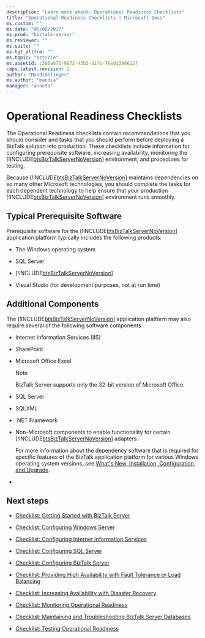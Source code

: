 ```yaml
---
description: "Learn more about: Operational Readiness Checklists"
title: "Operational Readiness Checklists | Microsoft Docs"
ms.custom: ""
ms.date: "06/08/2017"
ms.prod: "biztalk-server"
ms.reviewer: ""
ms.suite: ""
ms.tgt_pltfrm: ""
ms.topic: "article"
ms.assetid: c308a876-9872-43b3-a1fb-76e81396612f
caps.latest.revision: 2
author: "MandiOhlinger"
ms.author: "mandia"
manager: "anneta"
---
```

# Operational Readiness Checklists
The Operational Readiness checklists contain recommendations that you should consider and tasks that you should perform before deploying a BizTalk solution into production. These checklists include information for configuring prerequisite software, increasing availability, monitoring the [!INCLUDE[btsBizTalkServerNoVersion](../includes/btsbiztalkservernoversion-md.md)] environment, and procedures for testing.  
  
 Because [!INCLUDE[btsBizTalkServerNoVersion](../includes/btsbiztalkservernoversion-md.md)] maintains dependencies on so many other Microsoft technologies, you should complete the tasks for each dependent technology to help ensure that your production [!INCLUDE[btsBizTalkServerNoVersion](../includes/btsbiztalkservernoversion-md.md)] environment runs smoothly.  
  
## Typical Prerequisite Software  
 Prerequisite software for the [!INCLUDE[btsBizTalkServerNoVersion](../includes/btsbiztalkservernoversion-md.md)] application platform typically includes the following products:  
  
- The Windows operating system  
  
- SQL Server 
  
- [!INCLUDE[btsBizTalkServerNoVersion](../includes/btsbiztalkservernoversion-md.md)]  
  
- Visual Studio (for development purposes, not at run time)  
  
## Additional Components  
 The [!INCLUDE[btsBizTalkServerNoVersion](../includes/btsbiztalkservernoversion-md.md)] application platform may also require several of the following software components:  
  
- Internet Information Services (IIS)  
  
- SharePoint
  
- Microsoft Office Excel 
  
  > [!NOTE]  
  >  BizTalk Server supports only the 32-bit version of Microsoft Office.  
  
- SQL Server
  
- SQLXML 
  
- .NET Framework 
  
- Non-Microsoft components to enable functionality for certain [!INCLUDE[btsBizTalkServerNoVersion](../includes/btsbiztalkservernoversion-md.md)] adapters.  
  
  For more information about the dependency software that is required for specific features of the BizTalk application platform for various Windows operating system versions, see [What's New, Installation, Configuration, and Upgrade](../install-and-config-guides/biztalk-server-what-s-new-installation-configuration-and-upgrade.md).
- 
  
## Next steps
  
-   [Checklist: Getting Started with BizTalk Server](https://msdn.microsoft.com/library/37d265cd-c393-46ac-ac21-129a1511359b)  
  
-   [Checklist: Configuring Windows Server](../technical-guides/checklist-configuring-windows-server.md)  
  
-   [Checklist: Configuring Internet Information Services](../technical-guides/checklist-configuring-internet-information-services.md)  
  
-   [Checklist: Configuring SQL Server](~/technical-guides/checklist-configuring-sql-server.md)  
  
-   [Checklist: Configuring BizTalk Server](../technical-guides/checklist-configuring-biztalk-server.md)  
  
-   [Checklist: Providing High Availability with Fault Tolerance or Load Balancing](../technical-guides/checklist-providing-high-availability-with-fault-tolerance-or-load-balancing.md)  
  
-   [Checklist: Increasing Availability with Disaster Recovery](../technical-guides/checklist-increasing-availability-with-disaster-recovery.md)  
  
-   [Checklist: Monitoring Operational Readiness](../technical-guides/checklist-monitoring-operational-readiness.md)  
  
-   [Checklist: Maintaining and Troubleshooting BizTalk Server Databases](~/technical-guides/checklist-maintaining-and-troubleshooting-biztalk-server-databases.md)  
  
-   [Checklist: Testing Operational Readiness](../technical-guides/checklist-testing-operational-readiness.md)
